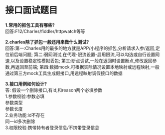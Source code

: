 # 接口面试题目  
**1.常用的抓包工具有哪些?**  
    回答:F12/Charles/fiddler/httpwatch等等
    
**2.charles除了抓包一般还用来做什么测试?**  
    回答:第一:Charles用的最多的地方就是APP/小程序的抓包,分析请求入参/返回,定位前后端问题;
        第二:弱网测试,在代理-限流设置-启用限流,可以勾选或自行设置网速,以及设置稳定性模拟丢包;
        第三:断点调试,一般在返回时设置断点,修改返回参数,再返回至前端;
        第四:数据mock,可根据实际情况设置本地映射或远程映射,一般通过第三方mock工具生成假接口,用远程映射调假接口的数据  
        
**3.接口用例如何设计?**  
  答: 假设一个删除接口,有id,和reason两个必填参数  
       1.参数校验:参数必填  
                参数类型  
                参数长度  
       2.业务功能:id不存在  
                同一id多次删除  
       3.权限校验:携带持有者登录信息/不携带登录信息  
                